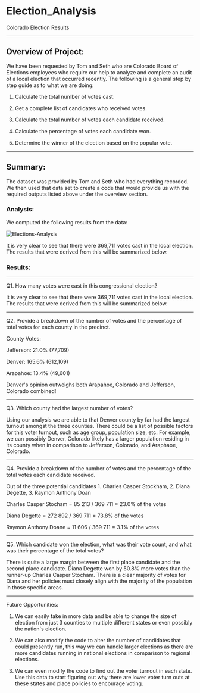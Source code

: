 # Election_Analysis
Colorado Election Results


 ---

## Overview of Project:

We have been requested by Tom and Seth who are Colorado Board of Elections employees who require our help to analyze and complete an audit of a local election that occurred recently. The following is a general step by step guide as to what we are doing:

 

1. Calculate the total number of votes cast.

2. Get a complete list of candidates who received votes.

3. Calculate the total number of votes each candidate received.

4. Calculate the percentage of votes each candidate won.

5. Determine the winner of the election based on the popular vote. 
---
## Summary:

 

The dataset was provided by Tom and Seth who had everything recorded. We then used that data set to create a code that would provide us with the required outputs listed above under the overview section.

 

### Analysis:

 

We computed the following results from the data:

 

 

![Elections-Analysis](https://i.ibb.co/4pHSqGb/Election-Analysis.png)

 

It is very clear to see that there were 369,711 votes cast in the local election. The results that were derived from this will be summarized below.

 

### Results:

---
Q1. How many votes were cast in this congressional election?

It is very clear to see that there were 369,711 votes cast in the local election. The results that were derived from this will be summarized below.

---
Q2. Provide a breakdown of the number of votes and the percentage of total votes for each county in the precinct.

County Votes:

Jefferson: 21.0% (77,709)

Denver: 165.6% (612,109)

Arapahoe: 13.4% (49,601)

Denver's opinion outweighs both Arapahoe, Colorado and Jefferson, Colorado combined!  

---
Q3. Which county had the largest number of votes? 

Using our analysis we are able to that Denver county by far had the largest turnout amongst the three counties.  There could be a list of possible factors for this voter turnout, such as age group, population size, etc.  For example, we can possibly Denver, Colorado likely has a larger population residing in its county when in comparison to Jefferson, Colorado, and Araphaoe, Colorado. 
 
---

Q4. Provide a breakdown of the number of votes and the percentage of the total votes each candidate received.

Out of the three potential candidates 1. Charles Casper Stockham, 2. Diana Degette, 3. Raymon Anthony Doan

Charles Casper Stocham = 85 213 / 369 711 = 23.0% of the votes

 

Diana Degette = 272 892  / 369 711 = 73.8% of the votes

 

Raymon Anthony Doane = 11 606 / 369 711 = 3.1% of the votes

---

Q5. Which candidate won the election, what was their vote count, and what was their percentage of the total votes?

There is quite a large margin between the first place candidate and the second place candidate. Diana Degette won by 50.8% more votes than the runner-up Charles Casper Stocham. There is a clear majority of votes for Diana and her policies must closely align with the majority of the population in those specific areas. 

---

Future Opportunities:

1. We can easily take in more data and be able to change the size of election from just 3 counties to multiple different states or even possibly the nation's election. 

2. We can also modify the code to alter the number of candidates that could presently run, this way we can handle larger elections as there are more candidates running in national elections in comparison to regional elections. 

3. We can even modify the code to find out the voter turnout in each state. Use this data to start figuring out why there are lower voter turn outs at these states and place policies to encourage voting. 

